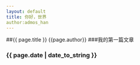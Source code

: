 ```yaml
---
layout: default
title: 你好，世界
author:admos_han
---
```

##{{ page.title }}
{{page.author}}
###我的第一篇文章
### **{{ page.date | date_to_string }}**